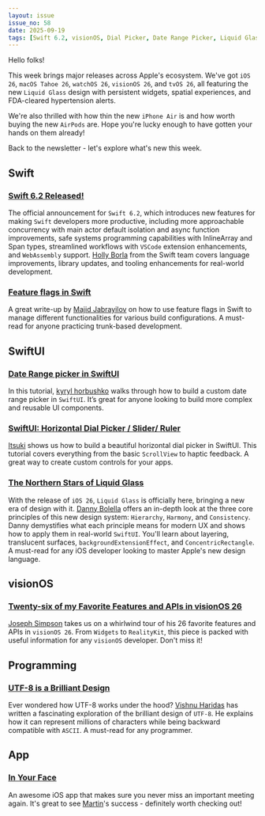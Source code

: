 ```yaml
---
layout: issue
issue_no: 58
date: 2025-09-19
tags: [Swift 6.2, visionOS, Dial Picker, Date Range Picker, Liquid Glass, Feature Flags, UTF-8, Alarm App]
---
```


Hello folks!

This week brings major releases across Apple's ecosystem. We've got `iOS 26`, `macOS Tahoe 26`, `watchOS 26`, `visionOS 26`, and `tvOS 26`, all featuring the new `Liquid Glass` design with persistent widgets, spatial experiences, and FDA-cleared hypertension alerts.

We're also thrilled with how thin the new `iPhone Air` is and how worth buying the new `AirPods` are. Hope you're lucky enough to have gotten your hands on them already!

Back to the newsletter - let's explore what's new this week.

## Swift

### [Swift 6.2 Released!](https://www.swift.org/blog/swift-6.2-released/)
The official announcement for `Swift 6.2`, which introduces new features for making `Swift` developers more productive, including more approachable concurrency with main actor default isolation and async function improvements, safe systems programming capabilities with InlineArray and Span types, streamlined workflows with `VSCode` extension enhancements, and `WebAssembly` support. [Holly Borla](https://bsky.app/profile/hborla.bsky.social) from the Swift team covers language improvements, library updates, and tooling enhancements for real-world development.

### [Feature flags in Swift](https://swiftwithmajid.com/2025/09/16/feature-flags-in-swift/)
A great write-up by [Majid Jabrayilov](https://bsky.app/profile/mecid.bsky.social) on how to use feature flags in Swift to manage different functionalities for various build configurations. A must-read for anyone practicing trunk-based development.

## SwiftUI

### [Date Range picker in SwiftUI](https://khorbushko.github.io/article/2025/09/12/date-range-picker.html)
In this tutorial, [kyryl horbushko](https://github.com/khorbushko) walks through how to build a custom date range picker in `SwiftUI`. It’s great for anyone looking to build more complex and reusable UI components.

### [SwiftUI: Horizontal Dial Picker / Slider/ Ruler](https://medium.com/@itsuki.enjoy/swiftui-horizontal-dial-picker-slider-ruler-8b3681fc9a00)
[Itsuki](https://www.linkedin.com/in/itsuki-enjoy) shows us how to build a beautiful horizontal dial picker in SwiftUI. This tutorial covers everything from the basic `ScrollView` to haptic feedback. A great way to create custom controls for your apps.

### [The Northern Stars of Liquid Glass](https://captainswiftui.substack.com/p/the-northern-stars-of-liquid-glass)
With the release of `iOS 26`, `Liquid Glass` is officially here, bringing a new era of design with it. [Danny Bolella](https://bsky.app/profile/dbolella.bsky.social) offers an in-depth look at the three core principles of this new design system: `Hierarchy`, `Harmony`, and `Consistency`. Danny demystifies what each principle means for modern UX and shows how to apply them in real-world `SwiftUI`. You'll learn about layering, translucent surfaces, `backgroundExtensionEffect`, and `ConcentricRectangle`. A must-read for any iOS developer looking to master Apple's new design language.

## visionOS

### [Twenty-six of my Favorite Features and APIs in visionOS 26](https://stepinto.vision/articles/twenty-six-of-my-favorite-features-and-apis-in-visionos-26/)
[Joseph Simpson](https://bsky.app/profile/vrhermit.com) takes us on a whirlwind tour of his 26 favorite features and APIs in `visionOS 26`. From `Widgets` to `RealityKit`, this piece is packed with useful information for any `visionOS` developer. Don't miss it!

## Programming

### [UTF-8 is a Brilliant Design](https://iamvishnu.com/posts/utf8-is-brilliant-design)
Ever wondered how UTF-8 works under the hood? [Vishnu Haridas](https://www.linkedin.com/in/vishnuharidas/) has written a fascinating exploration of the brilliant design of `UTF-8`. He explains how it can represent millions of characters while being backward compatible with `ASCII`. A must-read for any programmer.

## App

### [In Your Face](https://www.inyourface.app/ios/)
An awesome iOS app that makes sure you never miss an important meeting again. It's great to see [Martin](https://bsky.app/profile/martinhoeller.net)'s success - definitely worth checking out!
